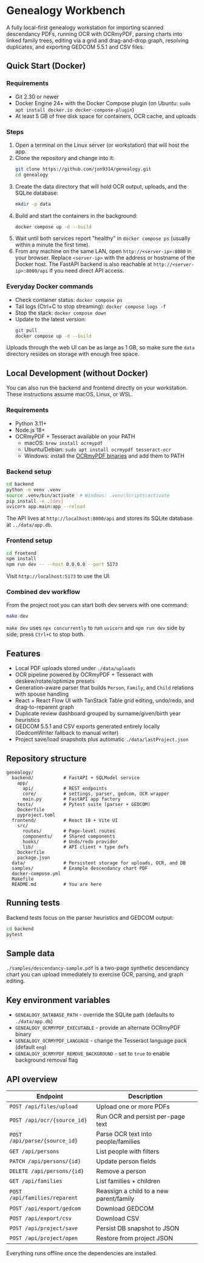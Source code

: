 # Genealogy Workbench

A fully local-first genealogy workstation for importing scanned descendancy PDFs, running OCR with OCRmyPDF, parsing charts into linked family trees, editing via a grid and drag-and-drop graph, resolving duplicates, and exporting GEDCOM 5.5.1 and CSV files.

## Quick Start (Docker)

### Requirements
- Git 2.30 or newer
- Docker Engine 24+ with the Docker Compose plugin (on Ubuntu: `sudo apt install docker.io docker-compose-plugin`)
- At least 5 GB of free disk space for containers, OCR cache, and uploads

### Steps
1. Open a terminal on the Linux server (or workstation) that will host the app.
2. Clone the repository and change into it:
   ```bash
   git clone https://github.com/jon9314/genealogy.git
   cd genealogy
   ```
3. Create the data directory that will hold OCR output, uploads, and the SQLite database:
   ```bash
   mkdir -p data
   ```
4. Build and start the containers in the background:
   ```bash
   docker compose up -d --build
   ```
5. Wait until both services report "healthy" in `docker compose ps` (usually within a minute the first time).
6. From any machine on the same LAN, open `http://<server-ip>:8080` in your browser. Replace `<server-ip>` with the address or hostname of the Docker host. The FastAPI backend is also reachable at `http://<server-ip>:8000/api` if you need direct API access.

### Everyday Docker commands
- Check container status: `docker compose ps`
- Tail logs (Ctrl+C to stop streaming): `docker compose logs -f`
- Stop the stack: `docker compose down`
- Update to the latest version:
  ```bash
  git pull
  docker compose up -d --build
  ```

Uploads through the web UI can be as large as 1 GB, so make sure the `data` directory resides on storage with enough free space.

## Local Development (without Docker)

You can also run the backend and frontend directly on your workstation. These instructions assume macOS, Linux, or WSL.

### Requirements
- Python 3.11+
- Node.js 18+
- OCRmyPDF + Tesseract available on your PATH
  - macOS: `brew install ocrmypdf`
  - Ubuntu/Debian: `sudo apt install ocrmypdf tesseract-ocr`
  - Windows: install the [OCRmyPDF binaries](https://ocrmypdf.readthedocs.io/en/latest/installation.html#windows) and add them to PATH

### Backend setup
```bash
cd backend
python -m venv .venv
source .venv/bin/activate  # Windows: .venv\Scripts\activate
pip install -e .[dev]
uvicorn app.main:app --reload
```
The API lives at `http://localhost:8000/api` and stores its SQLite database at `../data/app.db`.

### Frontend setup
```bash
cd frontend
npm install
npm run dev -- --host 0.0.0.0 --port 5173
```
Visit `http://localhost:5173` to use the UI.

### Combined dev workflow
From the project root you can start both dev servers with one command:
```bash
make dev
```
`make dev` uses `npx concurrently` to run `uvicorn` and `npm run dev` side by side; press `Ctrl+C` to stop both.

## Features

- Local PDF uploads stored under `./data/uploads`
- OCR pipeline powered by OCRmyPDF + Tesseract with deskew/rotate/optimize presets
- Generation-aware parser that builds `Person`, `Family`, and `Child` relations with spouse handling
- React + React Flow UI with TanStack Table grid editing, undo/redo, and drag-to-reparent graph
- Duplicate review dashboard grouped by surname/given/birth year heuristics
- GEDCOM 5.5.1 and CSV exports generated entirely locally (GedcomWriter fallback to manual writer)
- Project save/load snapshots plus automatic `./data/lastProject.json`

## Repository structure

```
genealogy/
  backend/           # FastAPI + SQLModel service
    app/
      api/           # REST endpoints
      core/          # settings, parser, gedcom, OCR wrapper
      main.py        # FastAPI app factory
    tests/           # Pytest suite (parser + GEDCOM)
    Dockerfile
    pyproject.toml
  frontend/          # React 18 + Vite UI
    src/
      routes/        # Page-level routes
      components/    # Shared components
      hooks/         # Undo/redo provider
      lib/           # API client + type defs
    Dockerfile
    package.json
  data/              # Persistent storage for uploads, OCR, and DB
  samples/           # Example descendancy chart PDF
  docker-compose.yml
  Makefile
  README.md          # You are here
```

## Running tests

Backend tests focus on the parser heuristics and GEDCOM output:
```bash
cd backend
pytest
```

## Sample data

`./samples/descendancy-sample.pdf` is a two-page synthetic descendancy chart you can upload immediately to exercise OCR, parsing, and graph editing.

## Key environment variables

- `GENEALOGY_DATABASE_PATH` - override the SQLite path (defaults to `./data/app.db`)
- `GENEALOGY_OCRMYPDF_EXECUTABLE` - provide an alternate OCRmyPDF binary
- `GENEALOGY_OCRMYPDF_LANGUAGE` - change the Tesseract language pack (default `eng`)
- `GENEALOGY_OCRMYPDF_REMOVE_BACKGROUND` - set to `true` to enable background removal flag

## API overview

| Endpoint | Description |
| --- | --- |
| `POST /api/files/upload` | Upload one or more PDFs |
| `POST /api/ocr/{source_id}` | Run OCR and persist per-page text |
| `POST /api/parse/{source_id}` | Parse OCR text into people/families |
| `GET /api/persons` | List people with filters |
| `PATCH /api/persons/{id}` | Update person fields |
| `DELETE /api/persons/{id}` | Remove a person |
| `GET /api/families` | List families + children |
| `POST /api/families/reparent` | Reassign a child to a new parent/family |
| `POST /api/export/gedcom` | Download GEDCOM |
| `POST /api/export/csv` | Download CSV |
| `POST /api/project/save` | Persist DB snapshot to JSON |
| `POST /api/project/open` | Restore from project JSON |

Everything runs offline once the dependencies are installed.
